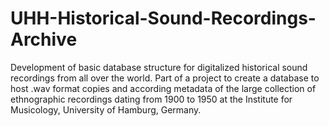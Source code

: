 UHH-Historical-Sound-Recordings-Archive
=====================================

Development of basic database structure for digitalized historical sound recordings from all over the world. Part of a project
to create a database to host .wav format copies and according metadata of the large collection of ethnographic recordings dating from 1900 to
1950 at the Institute for Musicology, University of Hamburg, Germany.
